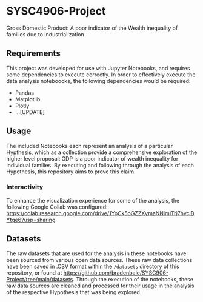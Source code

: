 # SYSC4906-Project
Gross Domestic Product: A poor indicator of the Wealth inequality of families due to Industrialization 

## Requirements
This project was developed for use with Jupyter Notebooks, and requires some dependencies to execute correctly.
In order to effectively execute the data analysis noteboooks, the following dependencies would be required:
- Pandas
- Matplotlib
- Plotly
- ...[UPDATE]

## Usage
The included Notebooks each represent an analysis of a particular Hypthesis, which as a collection provide a comprehensive exploration of the higher level proposal: GDP is a poor indicator of wealth inequality for individual families. By executing and following through the analysis of each Hypothesis, this repository aims to prove this claim.

### Interactivity
To enhance the visualization experience for some of the analysis, the following Google Collab was configured:
https://colab.research.google.com/drive/1YoCk5oGZZXymaNNimITrj7hyciBYtge6?usp=sharing


## Datasets
The raw datasets that are used for the analysis in these notebooks have been sourced from various open data sources. These raw data collections have been saved in .CSV format within the `/datasets` directory of this repository, or found at https://github.com/bradenbale/SYSC906-Project/tree/main/datasets. Through the execution of the notebooks, these raw data sources are cleaned and processed for their usage in the analysis of the respective Hypothesis that was being explored.
